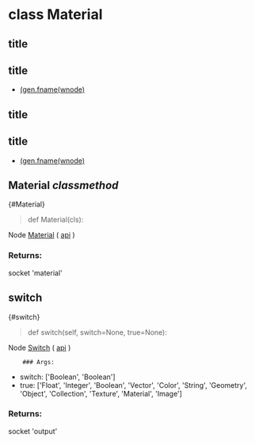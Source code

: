 # class Material

## title


## title

- [(gen.fname(wnode)](Material-classmethod)

## title


## title

- [(gen.fname(wnode)](switch)

## Material *classmethod*

{#Material}

> def Material(cls):

Node [Material](https://docs.blender.org/manual/en/latest/modeling/geometry_nodes/input/material.html) ( [api](https://docs.blender.org/api/current/bpy.types.GeometryNodeInputMaterial.html) )

### Returns:

  socket 'material'

## switch

{#switch}

> def switch(self, switch=None, true=None):

Node [Switch](https://docs.blender.org/manual/en/latest/modeling/geometry_nodes/utilities/switch.html) ( [api](https://docs.blender.org/api/current/bpy.types.GeometryNodeSwitch.html) )

        ### Args:
- switch: ['Boolean', 'Boolean']
- true: ['Float', 'Integer', 'Boolean', 'Vector', 'Color', 'String', 'Geometry', 'Object', 'Collection', 'Texture', 'Material', 'Image']

### Returns:

  socket 'output'

